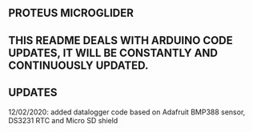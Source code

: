 PROTEUS MICROGLIDER
-

THIS README DEALS WITH ARDUINO CODE UPDATES, IT WILL BE CONSTANTLY AND CONTINUOUSLY UPDATED.
-

UPDATES
-
12/02/2020: added datalogger code based on Adafruit BMP388 sensor, DS3231 RTC and Micro SD shield




